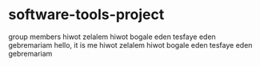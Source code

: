 # software-tools-project

group members
 hiwot zelalem
 hiwot bogale
 eden tesfaye
 eden gebremariam
 hello, it is me
hiwot zelalem
hiwot bogale
eden tesfaye
eden gebremariam
